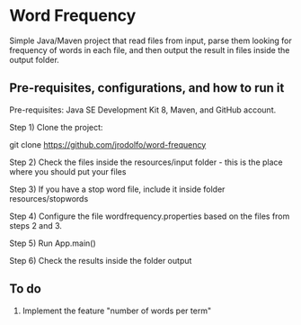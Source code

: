 # Word Frequency

Simple Java/Maven project that read files from input, parse them looking 
for frequency of words in each file, and then output the result in 
files inside the output folder.

## Pre-requisites, configurations, and how to run it

Pre-requisites: Java SE Development Kit 8, Maven, and GitHub account.

Step 1) Clone the project:

git clone https://github.com/jrodolfo/word-frequency

Step 2) Check the files inside the resources/input folder - this is the place where you should put your files

Step 3) If you have a stop word file, include it inside folder resources/stopwords

Step 4) Configure the file wordfrequency.properties based on the files from steps 2 and 3.

Step 5) Run App.main()

Step 6) Check the results inside the folder output

## To do

1) Implement the feature "number of words per term"
